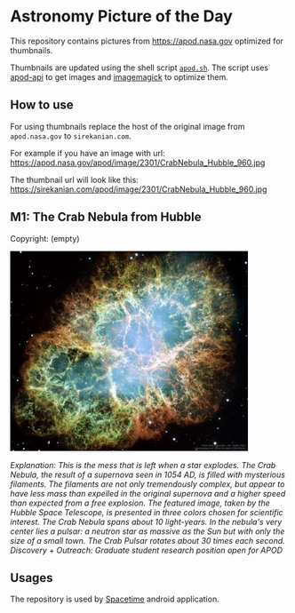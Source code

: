 # Astronomy Picture of the Day

This repository contains pictures from https://apod.nasa.gov optimized for thumbnails.

Thumbnails are updated using the shell script [`apod.sh`](apod.sh). The script
uses [apod-api](https://github.com/nasa/apod-api) to get images and [imagemagick](https://imagemagick.org) to
optimize them.

## How to use

For using thumbnails replace the host of the original image from `apod.nasa.gov` to `sirekanian.com`.

For example if you have an image with url:<br>
https://apod.nasa.gov/apod/image/2301/CrabNebula_Hubble_960.jpg

The thumbnail url will look like this:<br>
https://sirekanian.com/apod/image/2301/CrabNebula_Hubble_960.jpg

## M1: The Crab Nebula from Hubble

Copyright: (empty)

[![the picture of the day][1]][2]

_Explanation: This is the mess that is left when a star explodes.  The Crab Nebula, the result of a supernova seen in 1054 AD, is filled with mysterious filaments.  The filaments are not only tremendously complex, but appear to have less mass than expelled in the original supernova and a higher speed than expected from a free explosion.  The featured image, taken by the Hubble Space Telescope, is presented in three colors chosen for scientific interest.  The Crab Nebula spans about 10 light-years.  In the nebula's very center lies a pulsar: a neutron star as massive as the Sun but with only the size of a small town.  The Crab Pulsar rotates about 30 times each second.   Discovery + Outreach: Graduate student research position open for APOD_

## Usages

The repository is used by [Spacetime][3] android application.

[1]: image/2301/CrabNebula_Hubble_960.jpg

[2]: https://apod.nasa.gov/apod/image/2301/CrabNebula_Hubble_960.jpg

[3]: https://github.com/sirekanian/spacetime

